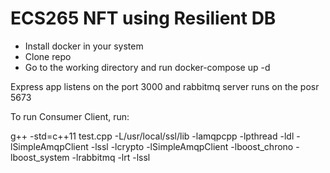 # ECS265 NFT using Resilient DB

- Install docker in your system
- Clone repo
- Go to the working directory and run docker-compose up -d

Express app listens on the port 3000 and rabbitmq server runs on the posr 5673

To run Consumer Client, run:

g++ -std=c++11 test.cpp -L/usr/local/ssl/lib -lamqpcpp -lpthread -ldl -lSimpleAmqpClient -lssl -lcrypto -lSimpleAmqpClient -lboost_chrono -lboost_system -lrabbitmq -lrt -lssl
